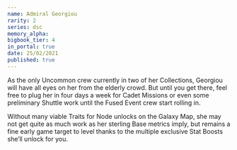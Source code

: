 ```yaml
---
name: Admiral Georgiou
rarity: 2
series: dsc
memory_alpha:
bigbook_tier: 4
in_portal: true
date: 25/02/2021
published: true
---
```


As the only Uncommon crew currently in two of her Collections, Georgiou will have all eyes on her from the elderly crowd. But until you get there, feel free to plug her in four days a week for Cadet Missions or even some preliminary Shuttle work until the Fused Event crew start rolling in.

Without many viable Traits for Node unlocks on the Galaxy Map, she may not get quite as much work as her sterling Base metrics imply, but remains a fine early game target to level thanks to the multiple exclusive Stat Boosts she’ll unlock for you.

